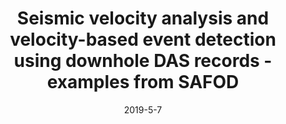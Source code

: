 ---
title: "Seismic velocity analysis and velocity-based event detection using downhole DAS records - examples from SAFOD"
collection: talks
type: "Conference"
venue: "SCITS Annual Meeting 2019"
date: 2019-5-7
location: "Stanford, California"
---